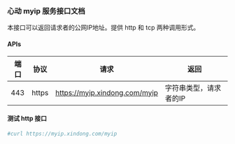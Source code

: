 ### 心动 myip 服务接口文档

本接口可以返回请求者的公网IP地址。提供 http 和 tcp 两种调用形式。

#### APIs

| 端口 | 协议 | 请求 | 返回 |
| ------ | ------ | ------ | ------ |
| 443 | https | https://myip.xindong.com/myip | 字符串类型，请求者的IP |

#### 测试 http 接口
```bash
#curl https://myip.xindong.com/myip
```

